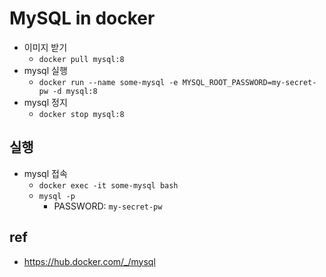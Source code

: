 # MySQL in docker
* 이미지 받기
  * `docker pull mysql:8`
* mysql 실행
  * `docker run --name some-mysql -e MYSQL_ROOT_PASSWORD=my-secret-pw -d mysql:8`
* mysql 정지
  * `docker stop mysql:8`

## 실행
* mysql 접속
  * `docker exec -it some-mysql bash`
  * `mysql -p`
    * PASSWORD: `my-secret-pw`

## ref
* https://hub.docker.com/_/mysql
